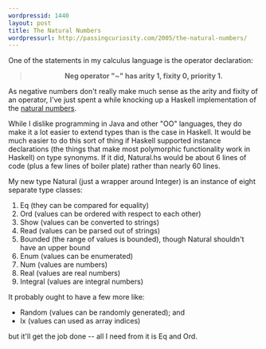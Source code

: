 ```yaml
---
wordpressid: 1440
layout: post
title: The Natural Numbers
wordpressurl: http://passingcuriosity.com/2005/the-natural-numbers/
---
```

One of the statements in my calculus language is the operator declaration:<blockquote style="text-align: center; font-weight: bold;">Neg operator "~" has arity 1, fixity 0, priority 1.</blockquote>As negative numbers don't really make much sense as the arity and fixity of an operator, I've just spent a while knocking up a Haskell implementation of the <a href="http://en.wikipedia.org/wiki/Natural_numbers">natural numbers</a>.

While I dislike programming in Java and other "OO" languages, they do make it <emph>a lot</emph> easier to extend types than is the case in Haskell. It would be much easier to do this sort of thing if Haskell supported instance declarations (the things that make most polymorphic functionality work in Haskell) on type synonyms. If it did, Natural.hs would be about 6 lines of code (plus a few lines of boiler plate) rather than nearly 60 lines.

My new type Natural (just a wrapper around Integer) is an instance of eight separate type classes:<ol><li>Eq (they can be compared for equality)</li><li>Ord (values can be ordered with respect to each other)</li><li>Show (values can be converted to strings)</li><li>Read (values can be parsed out of strings)</li><li>Bounded (the range of values is bounded), though Natural shouldn't have an upper bound</li><li>Enum (values can be enumerated)</li><li>Num (values are numbers)</li><li>Real (values are real numbers)</li><li>Integral (values are integral numbers)</li></ol>It probably ought to have a few more like:<ul><li>Random (values can be randomly generated); and</li><li>Ix (values can used as array indices)</li></ul>but it'll get the job done -- all I need from it is Eq and Ord.
